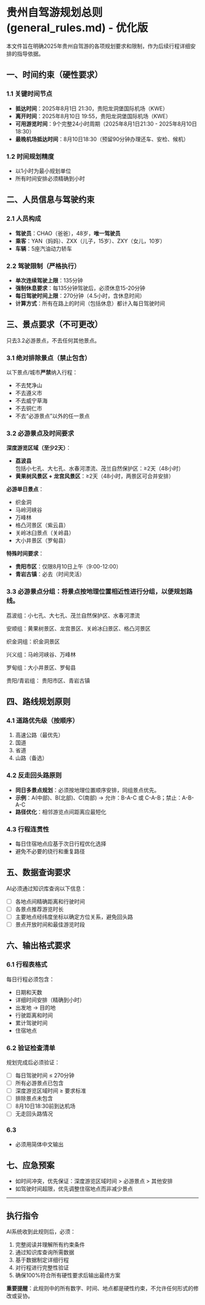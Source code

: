 # 贵州自驾游规划总则 (general_rules.md) - 优化版

本文件旨在明确2025年贵州自驾游的各项规划要求和限制，作为后续行程详细安排的指导依据。

## 一、时间约束（硬性要求）

### 1.1 关键时间节点
- **抵达时间**：2025年8月1日 21:30，贵阳龙洞堡国际机场（KWE）
- **离开时间**：2025年8月10日 19:55，贵阳龙洞堡国际机场（KWE）
- **可用游览时间**：9个完整24小时周期（2025年8月1日21:30 - 2025年8月10日18:30）
- **最晚机场抵达时间**：8月10日18:30（预留90分钟办理还车、安检、候机）

### 1.2 时间规划精度
- 以1小时为最小规划单位
- 所有时间安排必须精确到小时

## 二、人员信息与驾驶约束

### 2.1 人员构成
- **驾驶员**：CHAO（爸爸），48岁，**唯一驾驶员**
- **乘客**：YAN（妈妈）、ZXX（儿子，15岁）、ZXY（女儿，10岁）
- **车辆**：5座汽油动力轿车

### 2.2 驾驶限制（严格执行）
- **单次连续驾驶上限**：135分钟
- **强制休息要求**：每135分钟驾驶后，必须休息15-20分钟
- **每日驾驶时间上限**：270分钟（4.5小时，含休息时间）
- **计算方式**：所有在路上的时间（包括休息）都计入每日驾驶时间

## 三、景点要求（不可更改）
只去3.2必游景点，不去任何其他景点。
### 3.1 绝对排除景点（禁止包含）
以下景点/城市**严禁**纳入行程：
- 不去梵净山
- 不去遵义市
- 不去威宁草海
- 不去铜仁市
- 不去“必游景点”以外的任一景点

### 3.2 必游景点及时间要求
**深度游览区域（至少2天）**：
- **荔波县**包括小七孔、大七孔、水春河漂流、茂兰自然保护区：≥2天（48小时）
- **黄果树风景区 + 龙宫风景区**：≥2天（48小时，两景区可合并安排）

**必游单日景点**：
- 织金洞
- 马岭河峡谷
- 万峰林
- 格凸河景区（紫云县）
- 关岭冰臼景点（关岭县）
- 大小井景区（罗甸县）

**特殊时间要求**：
- **贵阳市区**：仅限8月10日上午（9:00-12:00）
- **青岩古镇**：必去（时间灵活）
### 3.3 必游景点分组：将景点按地理位置相近性进行分组，以便规划路线。

荔波组：小七孔、大七孔、茂兰自然保护区、水春河漂流

安顺组：黄果树景区、龙宫景区、关岭冰臼景区、格凸河景区

织金洞组：织金洞景区

兴义组：马岭河峡谷、万峰林

罗甸组：大小井景区、罗甸县

贵阳/青岩组： 贵阳市区、青岩古镇

## 四、路线规划原则

### 4.1 道路优先级（按顺序）
1. 高速公路（最优先）
2. 国道
3. 省道
4. 山路（备选）

### 4.2 反走回头路原则
- **同日多景点规划**：必须按地理位置顺序安排，同组景点优先。
- **示例**：A(中部)、B(北部)、C(南部) → 允许：B-A-C 或 C-A-B；禁止：A-B-A-C
- **路径优化**：相邻游览点间距离应最短化

### 4.3 行程连贯性
- 每日住宿地点应基于次日行程优化选择
- 避免不必要的绕行和重复路径

## 五、数据查询要求

AI必须通过知识库查询以下信息：
- [ ] 各地点间精确距离和行驶时间
- [ ] 各景点推荐游览时长
- [ ] 主要地点经纬度坐标以确定方位关系，避免回头路
- [ ] 景点开放时间和最佳游览时段

## 六、输出格式要求

### 6.1 行程表格式
每日行程必须包含：
- 日期和天数
- 详细时间安排（精确到小时）
- 出发地 → 目的地
- 行驶距离和时间
- 累计驾驶时间
- 住宿地点

### 6.2 验证检查清单
规划完成后必须验证：
- [ ] 每日驾驶时间 ≤ 270分钟
- [ ] 所有必游景点已包含
- [ ] 深度游览区域时间 ≥ 要求标准
- [ ] 排除景点未包含
- [ ] 8月10日18:30前到达机场
- [ ] 无走回头路情况

### 6.3
- 必须用简体中文输出

## 七、应急预案
- 如时间冲突，优先保证：深度游览区域时间 > 必游景点 > 其他安排
- 如驾驶时间超限，优先调整住宿地点而非减少景点

---

## 执行指令
AI系统收到此规则后，必须：
1. 完整阅读并理解所有约束条件
2. 通过知识库查询所需数据
3. 基于数据制定详细行程
4. 对行程进行完整性验证
5. 确保100%符合所有硬性要求后输出最终方案

**重要提醒**：此规则中的所有数字、时间、地点都是硬性约束，不允许任何形式的修改或妥协。

